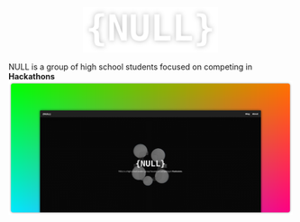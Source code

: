 <p align="center">
  <img src="https://github.com/ProjNull/.github/blob/main/profile/logo.png?raw=true" height="80" alt="NULL Logo" />
</p>
NULL is a group of high school students focused on competing in <b>Hackathons</b>

<a href="https://projnull.eu">
  <img src="https://github.com/ProjNull/.github/blob/main/profile/web.png?raw=true" />
</a>

<!--

**Here are some ideas to get you started:**

🙋‍♀️ A short introduction - what is your organization all about?
🌈 Contribution guidelines - how can the community get involved?
👩‍💻 Useful resources - where can the community find your docs? Is there anything else the community should know?
🍿 Fun facts - what does your team eat for breakfast?
🧙 Remember, you can do mighty things with the power of [Markdown](https://docs.github.com/github/writing-on-github/getting-started-with-writing-and-formatting-on-github/basic-writing-and-formatting-syntax)
-->
